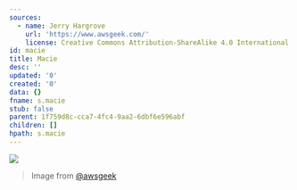 ```yaml
---
sources:
  - name: Jerry Hargrove
    url: 'https://www.awsgeek.com/'
    license: Creative Commons Attribution-ShareAlike 4.0 International License
id: macie
title: Macie
desc: ''
updated: '0'
created: '0'
data: {}
fname: s.macie
stub: false
parent: 1f759d8c-cca7-4fc4-9aa2-6dbf6e596abf
children: []
hpath: s.macie
---
```

![](/assets/images/Amazon-Macie_en.jpg)

> Image from [@awsgeek](https://www.awsgeek.com/Amazon-Macie/)
